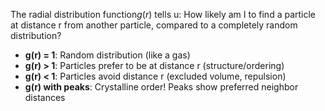 The radial distribution function$g(r)$ tells u: How likely am I to find a particle at distance r from another particle, compared to a completely random distribution?

- **g(r) = 1**: Random distribution (like a gas)
- **g(r) > 1**: Particles prefer to be at distance r (structure/ordering)
- **g(r) < 1**: Particles avoid distance r (excluded volume, repulsion)
- **g(r) with peaks**: Crystalline order! Peaks show preferred neighbor distances
